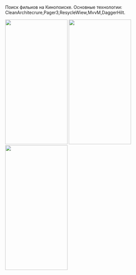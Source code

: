 Поиск фильиов на Кинопоиске.
Основные технологии: CleanArchitecrure,Pager3,ResycleWiew,MvvM,DaggerHilt. 




<img src="https://github.com/user-attachments/assets/ba92892f-cd25-43b8-a35d-231840250c4e" width="200" height="400">
<img src="https://github.com/user-attachments/assets/6e5a1392-7e9e-447c-93fa-4adc661f4123/" width="200" height="400">
<img src="https://github.com/user-attachments/assets/70ee14a5-b88a-4baa-8842-204133754b5e" width="200" height="400">
